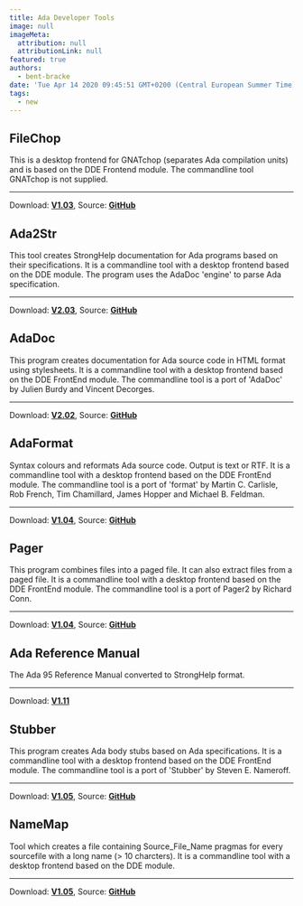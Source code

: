 ```yaml
---
title: Ada Developer Tools
image: null
imageMeta:
  attribution: null
  attributionLink: null
featured: true
authors:
  - bent-bracke
date: 'Tue Apr 14 2020 09:45:51 GMT+0200 (Central European Summer Time)'
tags:
  - new
---
```



<article class="index">
  <div itemprop="itemlistelement">
  <div itemscope="" itemtype="http://schema.org/Product"><h2>
  <span itemprop="name">FileChop</span>
</h2><span itemprop="description">This is a desktop frontend for GNATchop (separates Ada compilation units) and is based on the DDE Frontend module. The commandline tool GNATchop is not supplied.</span><br><hr><span>Download: <strong><a href="/download/filechop-103.zip" itemprop="productID">V1.03</a></strong></span>, <span>Source: <strong><a href="https://github.com/bracke/filechop">GitHub</a></strong></span></div>
</div>
</article>

<article class="index">
  <div itemprop="itemlistelement">
  <div itemscope="" itemtype="http://schema.org/Product"><h2>
  <span itemprop="name">Ada2Str</span>
</h2><span itemprop="description">This tool creates StrongHelp documentation for Ada programs based on their specifications. It is a commandline tool with a desktop frontend based on the DDE module. The program uses the AdaDoc 'engine' to parse Ada specification.</span><br><hr><span>Download: <strong><a href="/download/ada2str-203.zip" itemprop="productID">V2.03</a></strong></span>, <span>Source: <strong><a href="https://github.com/bracke/ada2str">GitHub</a></strong></span></div>
</div>
</article>

<article class="index">
  <div itemprop="itemlistelement">
  <div itemscope="" itemtype="http://schema.org/Product"><h2>
  <span itemprop="name">AdaDoc</span>
</h2><span itemprop="description">This program creates documentation for Ada source code in HTML format using stylesheets. It is a commandline tool with a desktop frontend based on the DDE FrontEnd module. The commandline tool is a port of 'AdaDoc' by Julien Burdy and Vincent Decorges.</span><br><hr><span>Download: <strong><a href="/download/adadoc-202.zip" itemprop="productID">V2.02</a></strong></span>, <span>Source: <strong><a href="https://github.com/bracke/adadoc">GitHub</a></strong></span></div>
</div>
</article>

<article class="index">
  <div itemprop="itemlistelement">
  <div itemscope="" itemtype="http://schema.org/Product"><h2>
  <span itemprop="name">AdaFormat</span>
</h2><span itemprop="description">Syntax colours and reformats Ada source code. Output is text or RTF. It is a commandline tool with a desktop frontend based on the DDE FrontEnd module. The commandline tool is a port of 'format' by Martin C. Carlisle, Rob French, Tim Chamillard, James Hopper and Michael B. Feldman.</span><br><hr><span>Download: <strong><a href="/download/adaformat-104.zip" itemprop="productID">V1.04</a></strong></span>, <span>Source: <strong><a href="https://github.com/bracke/adaformat">GitHub</a></strong></span></div>
</div>
</article>

<article class="index">
  <div itemprop="itemlistelement">
  <div itemscope="" itemtype="http://schema.org/Product"><h2>
  <span itemprop="name">Pager</span>
</h2><span itemprop="description">This program combines files into a paged file. It can also extract files from a paged file. It is a commandline tool with a desktop frontend based on the DDE FrontEnd module. The commandline tool is a port of Pager2 by Richard Conn.</span><br><hr><span>Download: <strong><a href="/download/pager-104.zip" itemprop="productID">V1.04</a></strong></span>, <span>Source: <strong><a href="https://github.com/bracke/pager">GitHub</a></strong></span></div>
</div>
</article>

<article class="index">
  <div itemprop="itemlistelement">
  <div itemscope="" itemtype="http://schema.org/Product">
  <h2>
  <span itemprop="name">Ada Reference Manual</span>
</h2>
  <span itemprop="description">The Ada 95 Reference Manual converted to StrongHelp format.</span>
  <br>
  <hr>
  <span>Download: <strong><a href="/download/adar111.zip" itemprop="productID">V1.11</a></strong></span>
</div>
</div>
</article>

<article class="index">
  <div itemprop="itemlistelement">
  <div itemscope="" itemtype="http://schema.org/Product"><h2>
  <span itemprop="name">Stubber</span>
</h2><span itemprop="description">This program creates Ada body stubs based on Ada specifications. It is a commandline tool with a desktop frontend based on the DDE FrontEnd module. The commandline tool is a port of 'Stubber' by Steven E. Nameroff.</span><br><hr><span>Download: <strong><a href="/download/stubber-105.zip" itemprop="productID">V1.05</a></strong></span>, <span>Source: <strong><a href="https://github.com/bracke/stubber">GitHub</a></strong></span></div>
</div>
</article>

<article class="index">
  <div itemprop="itemlistelement">
  <div itemscope="" itemtype="http://schema.org/Product"><h2>
  <span itemprop="name">NameMap</span>
</h2><span itemprop="description">Tool which creates a file containing Source_File_Name pragmas for every sourcefile with a long name (&gt; 10 charcters). It is a commandline tool with a desktop frontend based on the DDE module.</span><br><hr><span>Download: <strong><a href="/download/namemap-105.zip" itemprop="productID">V1.05</a></strong></span>, <span>Source: <strong><a href="https://github.com/bracke/namemap">GitHub</a></strong></span></div>
</div>
</article>
